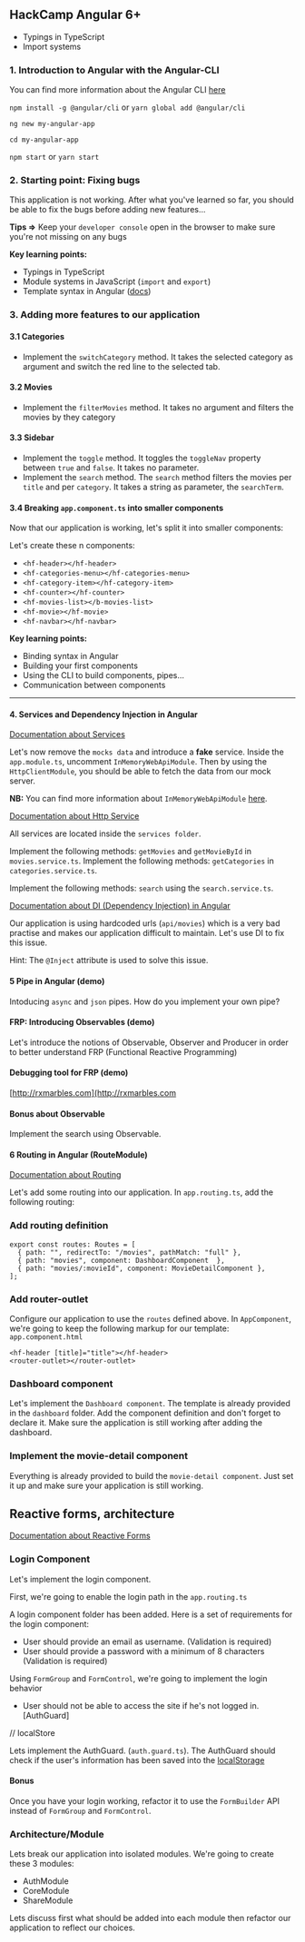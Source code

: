 ## HackCamp Angular 6+

- Typings in TypeScript
- Import systems

### 1. Introduction to Angular with the Angular-CLI

You can find more information about the Angular CLI [here](https://github.com/angular/angular-cli/wiki)

`npm install -g @angular/cli` or `yarn global add @angular/cli`

`ng new my-angular-app`

`cd my-angular-app`

`npm start` or `yarn start`

### 2. Starting point: Fixing bugs

This application is not working. After what you've learned so far, you should be able to fix the bugs before adding new features...

**Tips =>** Keep your `developer console` open in the browser to make sure you're not missing on any bugs

**Key learning points:**

- Typings in TypeScript
- Module systems in JavaScript (`import` and `export`)
- Template syntax in Angular ([docs](https://angular.io/guide/template-syntax))

### 3. Adding more features to our application

#### 3.1 Categories

- Implement the `switchCategory` method. It takes the selected category as argument and switch the red line to the selected tab.

#### 3.2 Movies

- Implement the `filterMovies` method. It takes no argument and filters the movies by they category

#### 3.3 Sidebar

- Implement the `toggle` method. It toggles the `toggleNav` property between `true` and `false`. It takes no parameter.
- Implement the `search` method. The `search` method filters the movies per `title` and per `category`. It takes a string as parameter, the `searchTerm`.

#### 3.4 Breaking `app.component.ts` into smaller components

Now that our application is working, let's split it into smaller components:

Let's create these n components:

- `<hf-header></hf-header>`
- `<hf-categories-menu></hf-categories-menu>`
- `<hf-category-item></hf-category-item>`
- `<hf-counter></hf-counter>`
- `<hf-movies-list></b-movies-list>`
- `<hf-movie></hf-movie>`
- `<hf-navbar></hf-navbar>`

**Key learning points:**

- Binding syntax in Angular
- Building your first components
- Using the CLI to build components, pipes...
- Communication between components

---

#### 4. Services and Dependency Injection in Angular

[Documentation about Services](https://angular.io/guide/http)

Let's now remove the `mocks data` and introduce a **fake** service.
Inside the `app.module.ts`, uncomment `InMemoryWebApiModule`.
Then by using the `HttpClientModule`, you should be able to fetch the data from our mock server.

**NB:** You can find more information about `InMemoryWebApiModule` [here](https://github.com/angular/in-memory-web-api).

[Documentation about Http Service](https://angular.io/guide/http)

All services are located inside the `services folder`.

Implement the following methods: `getMovies` and `getMovieById` in `movies.service.ts`.
Implement the following methods: `getCategories` in `categories.service.ts`.

Implement the following methods: `search` using the `search.service.ts`.

[Documentation about DI (Dependency Injection) in Angular](https://angular.io/guide/dependency-injection-pattern)

Our application is using hardcoded urls (`api/movies`) which is a very bad practise and makes our application difficult to maintain. Let's use DI to fix this issue.

Hint: The `@Inject` attribute is used to solve this issue.

#### 5 Pipe in Angular (demo)

Intoducing `async` and `json` pipes. How do you implement your own pipe?

#### FRP: Introducing Observables (demo)

Let's introduce the notions of Observable, Observer and Producer in order to better understand FRP (Functional Reactive Programming)

#### Debugging tool for FRP (demo)

[http://rxmarbles.com](http://rxmarbles.com

#### Bonus about Observable

Implement the search using Observable.

#### 6 Routing in Angular (RouteModule)

[Documentation about Routing](https://angular.io/guide/router)

Let's add some routing into our application. In `app.routing.ts`, add the following routing:

### Add routing definition

```
export const routes: Routes = [
  { path: "", redirectTo: "/movies", pathMatch: "full" },
  { path: "movies", component: DashboardComponent  },
  { path: "movies/:movieId", component: MovieDetailComponent },
];
```

### Add router-outlet

Configure our application to use the `routes` defined above. In `AppComponent`, we're going to keep the following markup for our template: `app.component.html`

```
<hf-header [title]="title"></hf-header>
<router-outlet></router-outlet>
```

### Dashboard component

Let's implement the `Dashboard component`. The template is already provided in the `dashboard` folder. Add the component definition and don't forget to declare it. Make sure the application is still working after adding the dashboard.

### Implement the movie-detail component

Everything is already provided to build the `movie-detail component`. Just set it up and make sure your application is still working.

## Reactive forms, architecture

[Documentation about Reactive Forms](https://angular.io/guide/reactive-forms)

### Login Component

Let's implement the login component.

First, we're going to enable the login path in the `app.routing.ts`

A login component folder has been added. Here is a set of requirements for the login component:

- User should provide an email as username. (Validation is required)
- User should provide a password with a minimum of 8 characters (Validation is required)

Using `FormGroup` and `FormControl`, we're going to implement the login behavior

- User should not be able to access the site if he's not logged in. [AuthGuard]

// localStore

Lets implement the AuthGuard. (`auth.guard.ts`). The AuthGuard should check if the user's information has been saved into the [localStorage](https://developer.mozilla.org/en-US/docs/Web/API/Window/localStorage)

#### Bonus

Once you have your login working, refactor it to use the `FormBuilder` API instead of `FormGroup` and `FormControl`.

### Architecture/Module

Lets break our application into isolated modules. We're going to create these 3 modules:

- AuthModule
- CoreModule
- ShareModule

Lets discuss first what should be added into each module then refactor our application to reflect our choices.
